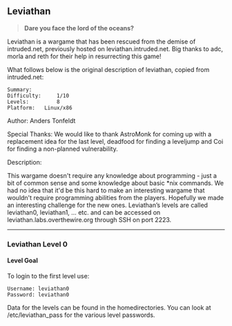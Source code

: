 
## Leviathan

> **Dare you face the lord of the oceans?**

Leviathan is a wargame that has been rescued from the demise of intruded.net, previously hosted on leviathan.intruded.net. Big thanks to adc, morla and reth for their help in resurrecting this game!


What follows below is the original description of leviathan, copied from intruded.net:

```
Summary:
Difficulty:     1/10
Levels:         8
Platform:   Linux/x86
```

Author:
Anders Tonfeldt

Special Thanks:
We would like to thank AstroMonk for coming up with a replacement idea for the last level,
deadfood for finding a leveljump and Coi for finding a non-planned vulnerability.

Description:

This wargame doesn't require any knowledge about programming - just a bit of common
sense and some knowledge about basic *nix commands. We had no idea that it'd be this
hard to make an interesting wargame that wouldn't require programming abilities from 
the players. Hopefully we made an interesting challenge for the new ones.
Leviathan’s levels are called leviathan0, leviathan1, … etc. and can be accessed on leviathan.labs.overthewire.org through SSH on port 2223.

---



### Leviathan Level 0

#### Level Goal

To login to the first level use:
```
Username: leviathan0
Password: leviathan0
```

Data for the levels can be found in the homedirectories. You can look at /etc/leviathan_pass for the various level passwords.

